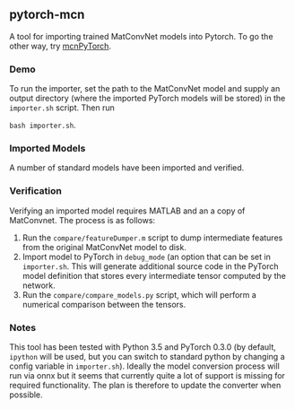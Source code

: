 pytorch-mcn
---

A tool for importing trained MatConvNet models into Pytorch. To go the other way, try 
[mcnPyTorch](https://github.com/albanie/mcnPyTorch).

### Demo

To run the importer, set the path to the MatConvNet model and supply an output directory (where the imported PyTorch models will be stored) in the `importer.sh` script.  Then run 

`bash importer.sh`. 

### Imported Models

A number of standard models have been imported and verified. 

### Verification

Verifying an imported model requires MATLAB and an a copy of MatConvnet.  The process is as follows:

1. Run the `compare/featureDumper.m` script to dump intermediate features from the original MatConvNet model to disk.
2. Import model to PyTorch in `debug_mode` (an option that can be set in `importer.sh`.  This will generate additional source code in the PyTorch model definition that stores every intermediate tensor computed by the network.
3. Run the `compare/compare_models.py` script, which will perform a numerical comparison between the tensors.


### Notes

This tool has been tested with Python 3.5 and PyTorch 0.3.0 (by default, `ipython` will be used, but you can switch to standard python by changing a config variable in `importer.sh`).  Ideally the model conversion process will run via onnx but it seems that currently quite a lot of support is missing for required functionality.  The plan is therefore to update the converter when possible.
